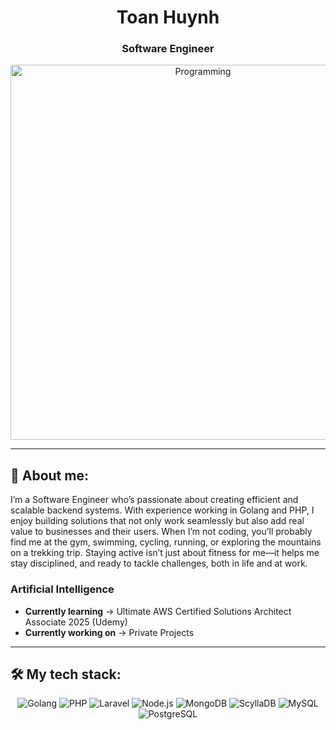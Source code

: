 <h1 align="center">Toan Huynh</h1>
<h3 align="center">Software Engineer</h3>

<p align="center">
  <img src="https://your-image-url.com/demo.gif" alt="Programming" width="600"/>
</p>

---

## 🤖 About me:
I’m a Software Engineer who’s passionate about creating efficient and scalable backend systems. With experience working in Golang and PHP, I enjoy building solutions that not only work seamlessly but also add real value to businesses and their users.
When I’m not coding, you’ll probably find me at the gym, swimming, cycling, running, or exploring the mountains on a trekking trip. Staying active isn’t just about fitness for me—it helps me stay disciplined, and ready to tackle challenges, both in life and at work.
### **Artificial Intelligence**
- **Currently learning** -> Ultimate AWS Certified Solutions Architect Associate 2025 (Udemy)
- **Currently working on** -> Private Projects  

---

## 🛠️ My tech stack:
<p align="center">
  <img src="https://img.shields.io/badge/Golang-Language-blue?style=for-the-badge&logo=go&logoColor=white" alt="Golang"/>
  <img src="https://img.shields.io/badge/PHP-Language-green?style=for-the-badge&logo=php&logoColor=white" alt="PHP"/>
  <img src="https://img.shields.io/badge/Laravel-Framework-red?style=for-the-badge&logo=laravel&logoColor=white" alt="Laravel"/>
  <img src="https://img.shields.io/badge/Node.js-JavaScript-green?style=for-the-badge&logo=node.js&logoColor=white" alt="Node.js"/>
  <img src="https://img.shields.io/badge/MongoDB-Database-teal?style=for-the-badge&logo=mongodb&logoColor=white" alt="MongoDB"/>
  <img src="https://img.shields.io/badge/ScyllaDB-Database-purple?style=for-the-badge&logo=scylladb&logoColor=white" alt="ScyllaDB"/>
  <img src="https://img.shields.io/badge/MySQL-Database-blue?style=for-the-badge&logo=mysql&logoColor=white" alt="MySQL"/>
  <img src="https://img.shields.io/badge/PostgreSQL-Database-blue?style=for-the-badge&logo=postgresql&logoColor=white" alt="PostgreSQL"/>
</p>
